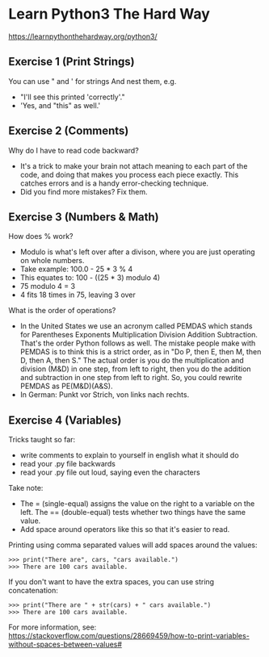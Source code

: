 # Learn Python3 The Hard Way

https://learnpythonthehardway.org/python3/

## Exercise 1 (Print Strings)

You can use " and ' for strings
And nest them, e.g.
* "I'll see this printed 'correctly'."
* 'Yes, and "this" as well.'

## Exercise 2 (Comments)

Why do I have to read code backward?
* It's a trick to make your brain not attach meaning to each part of the code, and doing that makes you process each piece exactly. This catches errors and is a handy error-checking technique.
* Did you find more mistakes? Fix them.

## Exercise 3 (Numbers & Math)

How does % work?

* Modulo is what's left over after a divison, where you are just operating on whole numbers. 
* Take example: 100.0 - 25 * 3 % 4
* This equates to: 100 - ((25 * 3) modulo 4)
* 75 modulo 4 = 3
* 4 fits 18 times in 75, leaving 3 over

What is the order of operations?
* In the United States we use an acronym called PEMDAS which stands for Parentheses Exponents Multiplication Division Addition Subtraction. That's the order Python follows as well. The mistake people make with PEMDAS is to think this is a strict order, as in "Do P, then E, then M, then D, then A, then S." The actual order is you do the multiplication and division (M&D) in one step, from left to right, then you do the addition and subtraction in one step from left to right. So, you could rewrite PEMDAS as PE(M&D)(A&S).
* In German: Punkt vor Strich, von links nach rechts.

## Exercise 4 (Variables)

Tricks taught so far:
* write comments to explain to yourself in english what it should do
* read your .py file backwards
* read your .py file out loud, saying even the characters

Take note:
* The = (single-equal) assigns the value on the right to a variable on the left. The == (double-equal) tests whether two things have the same value.
* Add space around operators like this so that it's easier to read.

Printing using comma separated values will add spaces around the values:

```
>>> print("There are", cars, "cars available.")
>>> There are 100 cars available. 
```

If you don't want to have the extra spaces, you can use string concatenation:

```
>>> print("There are " + str(cars) + " cars available.")
>>> There are 100 cars available. 
```

For more information, see: https://stackoverflow.com/questions/28669459/how-to-print-variables-without-spaces-between-values#

